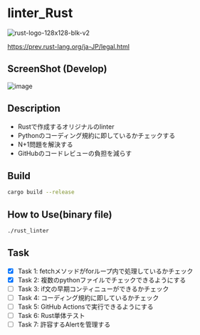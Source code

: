 # linter_Rust

![rust-logo-128x128-blk-v2](https://github.com/Perlverity/linter_Rust/assets/68835326/ec41e018-f2c5-476e-b1e3-92eb2e390b0a)

https://prev.rust-lang.org/ja-JP/legal.html

## ScreenShot (Develop)
![image](https://github.com/Perlverity/linter_Rust/assets/68835326/465f5260-23f7-4856-bafd-cc69f7bf8659)

## Description
- Rustで作成するオリジナルのlinter
- Pythonのコーディング規約に即しているかチェックする
- N+1問題を解決する
- GitHubのコードレビューの負担を減らす

## Build
```bash
cargo build --release
```

## How to Use(binary file)
```bash
./rust_linter
```

## Task
- [x] Task 1: fetchメソッドがforループ内で処理しているかチェック
- [x] Task 2: 複数のpythonファイルでチェックできるようにする
- [ ] Task 3: if文の早期コンティニューができるかチェック
- [ ] Task 4: コーディング規約に即しているかチェック
- [ ] Task 5: GitHub Actionsで実行できるようにする
- [ ] Task 6: Rust単体テスト
- [ ] Task 7: 許容するAlertを管理する
